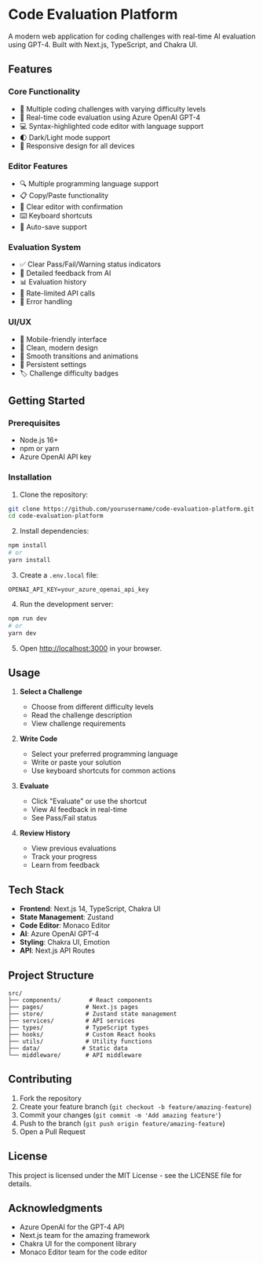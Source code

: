 # Code Evaluation Platform

A modern web application for coding challenges with real-time AI evaluation using GPT-4. Built with Next.js, TypeScript, and Chakra UI.

## Features

### Core Functionality
- 🎯 Multiple coding challenges with varying difficulty levels
- 🤖 Real-time code evaluation using Azure OpenAI GPT-4
- 💻 Syntax-highlighted code editor with language support
- 🌓 Dark/Light mode support
- 📱 Responsive design for all devices

### Editor Features
- 🔍 Multiple programming language support
- 📋 Copy/Paste functionality
- 🧹 Clear editor with confirmation
- ⌨️ Keyboard shortcuts
- 🔄 Auto-save support

### Evaluation System
- ✅ Clear Pass/Fail/Warning status indicators
- 📝 Detailed feedback from AI
- 📊 Evaluation history
- 🔄 Rate-limited API calls
- 🚫 Error handling

### UI/UX
- 📱 Mobile-friendly interface
- 🎨 Clean, modern design
- 🔄 Smooth transitions and animations
- 💾 Persistent settings
- 🏷️ Challenge difficulty badges

## Getting Started

### Prerequisites
- Node.js 16+
- npm or yarn
- Azure OpenAI API key

### Installation

1. Clone the repository:

```bash
git clone https://github.com/yourusername/code-evaluation-platform.git
cd code-evaluation-platform
```

2. Install dependencies:

```bash
npm install
# or
yarn install
```

3. Create a `.env.local` file:

```env
OPENAI_API_KEY=your_azure_openai_api_key
```

4. Run the development server:

```bash
npm run dev
# or
yarn dev
```

5. Open [http://localhost:3000](http://localhost:3000) in your browser.

## Usage

1. **Select a Challenge**
   - Choose from different difficulty levels
   - Read the challenge description
   - View challenge requirements

2. **Write Code**
   - Select your preferred programming language
   - Write or paste your solution
   - Use keyboard shortcuts for common actions

3. **Evaluate**
   - Click "Evaluate" or use the shortcut
   - View AI feedback in real-time
   - See Pass/Fail status

4. **Review History**
   - View previous evaluations
   - Track your progress
   - Learn from feedback

## Tech Stack

- **Frontend**: Next.js 14, TypeScript, Chakra UI
- **State Management**: Zustand
- **Code Editor**: Monaco Editor
- **AI**: Azure OpenAI GPT-4
- **Styling**: Chakra UI, Emotion
- **API**: Next.js API Routes

## Project Structure

```
src/
├── components/        # React components
├── pages/            # Next.js pages
├── store/            # Zustand state management
├── services/         # API services
├── types/            # TypeScript types
├── hooks/            # Custom React hooks
├── utils/            # Utility functions
├── data/            # Static data
└── middleware/       # API middleware
```

## Contributing

1. Fork the repository
2. Create your feature branch (`git checkout -b feature/amazing-feature`)
3. Commit your changes (`git commit -m 'Add amazing feature'`)
4. Push to the branch (`git push origin feature/amazing-feature`)
5. Open a Pull Request

## License

This project is licensed under the MIT License - see the LICENSE file for details.

## Acknowledgments

- Azure OpenAI for the GPT-4 API
- Next.js team for the amazing framework
- Chakra UI for the component library
- Monaco Editor team for the code editor
